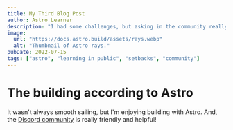 ```yaml
---
title: My Third Blog Post
author: Astro Learner
description: "I had some challenges, but asking in the community really helped!"
image:
  url: "https://docs.astro.build/assets/rays.webp"
  alt: "Thumbnail of Astro rays."
pubDate: 2022-07-15
tags: ["astro", "learning in public", "setbacks", "community"]
---
```


# The building according to Astro

It wasn't always smooth sailing, but I'm enjoying building with Astro. And, the [Discord community](https://astro.build/chat) is really friendly and helpful!
